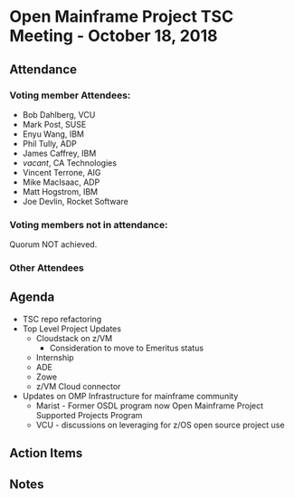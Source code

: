 # Open Mainframe Project TSC Meeting - October 18, 2018

## Attendance

### Voting member Attendees:

* Bob Dahlberg, VCU
* Mark Post, SUSE
* Enyu Wang, IBM
* Phil Tully, ADP
* James Caffrey, IBM
* *vacant*, CA Technologies
* Vincent Terrone, AIG
* Mike MacIsaac, ADP
* Matt Hogstrom, IBM
* Joe Devlin, Rocket Software

### Voting members not in attendance:

Quorum NOT achieved.

### Other Attendees


## Agenda

* TSC repo refactoring
* Top Level Project Updates
  * Cloudstack on z/VM
    * Consideration to move to Emeritus status
  * Internship
  * ADE
  * Zowe
  * z/VM Cloud connector
* Updates on OMP Infrastructure for mainframe community
  * Marist - Former OSDL program now Open Mainframe Project Supported Projects Program
  * VCU - discussions on leveraging for z/OS open source project use

## Action Items


## Notes
